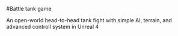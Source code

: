 #Battle tank game

An open-world head-to-head tank fight with simple AI, terrain, and advanced controll system in Unreal 4